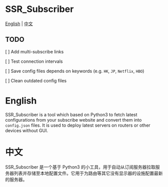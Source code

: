 # SSR_Subscriber

[English](#English) | [中文](#中文)

## TODO

[ ] Add multi-subscribe links 

[ ] Test connection intervals

[ ] Save config files depends on keywords (e.g. `HK`, `JP`, `Netflix`, `HBO`)

[ ] Clean outdated config files

# English

SSR_Subscriber is a tool which based on Python3 to fetch latest configurations from your subscribe website and convert them into `config.json` files. It is used to deploy latest servers on routers or other devices without GUI.

# 中文

SSR_Subscriber 是一个基于 Python3 的小工具，用于自动从订阅服务器拉取服务器列表并存储至本地配置文件。它用于为路由等其它没有显示器的设施配置最新的服务器。
